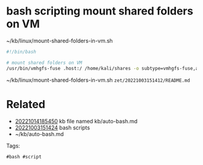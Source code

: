 # bash scripting mount shared folders on VM
~/kb/linux/mount-shared-folders-in-vm.sh
```bash
#!/bin/bash

# mount shared folders on VM
/usr/bin/vmhgfs-fuse .host:/ /home/kali/shares -o subtype=vmhgfs-fuse,allow_other

```

~/kb/linux/mount-shared-folders-in-vm.sh
` zet/20221003151412/README.md `

# Related

- [20221014185450](/zet/20221014185450/README.md) kb file named kb/auto-bash.md
- [20221003151424](/zet/20221003151424/README.md) bash scripts
- ~/kb/auto-bash.md

Tags:

    #bash #script 
